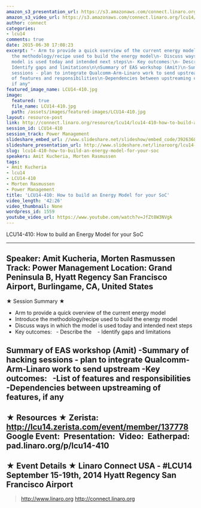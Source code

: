 ```yaml
---
amazon_s3_presentation_url: https://s3.amazonaws.com/connect.linaro.org/hkg15/Videos/09-18-Thursday/LCU14-410.pdf
amazon_s3_video_url: https://s3.amazonaws.com/connect.linaro.org/lcu14/videos/09-18-Thursday/LCU14-410-+How+to+build+an+Energy+Model+for+your+SoC.mp4
author: connect
categories:
- lcu14
comments: true
date: 2015-06-30 17:08:23
excerpt: "- Arm to provide a quick overview of the current energy model\n- Introduce
  the methodology/recipe used to build the energy model\n- Discuss ways in which the
  model is used today and intended next steps\n- Key outcomes:\n- Describe the \n-
  Identify gaps and limitations\n\nSummary of EAS workshop (Amit)\n-Summary of hacking
  sessions - plan to integrate Qualcomm-Arm-Linaro work to send upstream\n-Key outcomes:\n-List
  of features and responsibilities\n-Dependencies between upstreaming of features,
  if any"
featured_image_name: LCU14-410.jpg
image:
  featured: true
  file_name: LCU14-410.jpg
  path: /assets/images/featured-images/LCU14-410.jpg
layout: resource-post
link: http://connect.linaro.org/resource/lcu14/lcu14-410-how-to-build-an-energy-model-for-your-soc/
session_id: LCU14-410
session_track: Power Management
slideshare_embed_url: //www.slideshare.net/slideshow/embed_code/39263683
slideshare_presentation_url: http://www.slideshare.net/linaroorg/lcu14-410-how-tobuildanenergymodelforyoursoc
slug: lcu14-410-how-to-build-an-energy-model-for-your-soc
speakers: Amit Kucheria, Morten Rasmussen
tags:
- Amit Kucheria
- lcu14
- LCU14-410
- Morten Rasmussen
- Power Management
title: 'LCU14-410: How to build an Energy Model for your SoC'
video_length: '42:26'
video_thumbnail: None
wordpress_id: 1559
youtube_video_url: https://www.youtube.com/watch?v=JfZt8W3NVgk
---
```


LCU14-410: How to build an Energy Model for your SoC

---------------------------------------------------

Speaker: Amit Kucheria, Morten Rasmussen
Track: Power Management
Location: Grand Peninsula B, Hyatt Regency San Francisco Airport, Burlingame, CA, United States
---------------------------------------------------

★ Session Summary ★
- Arm to provide a quick overview of the current energy model
- Introduce the methodology/recipe used to build the energy model
- Discuss ways in which the model is used today and intended next steps
- Key outcomes:
  - Describe the 
  - Identify gaps and limitations

Summary of EAS workshop (Amit)
-Summary of hacking sessions - plan to integrate Qualcomm-Arm-Linaro work to send upstream
-Key outcomes:
  -List of features and responsibilities
  -Dependencies between upstreaming of features, if any
---------------------------------------------------

★ Resources ★
Zerista: http://lcu14.zerista.com/event/member/137778
Google Event: 
Presentation: 
Video: 
Eatherpad: pad.linaro.org/p/lcu14-410
---------------------------------------------------

★ Event Details ★
Linaro Connect USA - #LCU14
September 15-19th, 2014
Hyatt Regency San Francisco Airport
---------------------------------------------------

> http://www.linaro.org
> http://connect.linaro.org